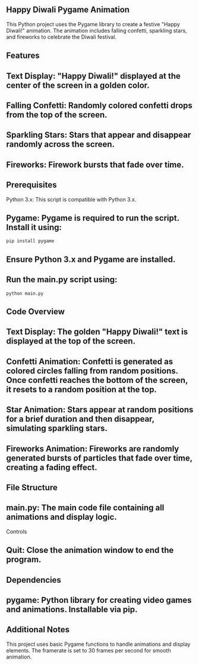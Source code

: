 ## Happy Diwali Pygame Animation
This Python project uses the Pygame library to create a festive "Happy Diwali!" animation. The animation includes falling confetti, sparkling stars, and fireworks to celebrate the Diwali festival.

## Features
## Text Display: "Happy Diwali!" displayed at the center of the screen in a golden color.
## Falling Confetti: Randomly colored confetti drops from the top of the screen.
## Sparkling Stars: Stars that appear and disappear randomly across the screen.
## Fireworks: Firework bursts that fade over time.

## Prerequisites
Python 3.x: This script is compatible with Python 3.x.

## Pygame: Pygame is required to run the script. Install it using:

    pip install pygame

## Ensure Python 3.x and Pygame are installed.

## Run the main.py script using:

    python main.py

## Code Overview
## Text Display: The golden "Happy Diwali!" text is displayed at the top of the screen.
## Confetti Animation: Confetti is generated as colored circles falling from random positions. Once confetti reaches the bottom of the screen, it resets to a random position at the top.
## Star Animation: Stars appear at random positions for a brief duration and then disappear, simulating sparkling stars.
## Fireworks Animation: Fireworks are randomly generated bursts of particles that fade over time, creating a fading effect.

## File Structure
## main.py: The main code file containing all animations and display logic.
Controls
## Quit: Close the animation window to end the program.

## Dependencies
## pygame: Python library for creating video games and animations. Installable via pip.

## Additional Notes
This project uses basic Pygame functions to handle animations and display elements.
The framerate is set to 30 frames per second for smooth animation.
